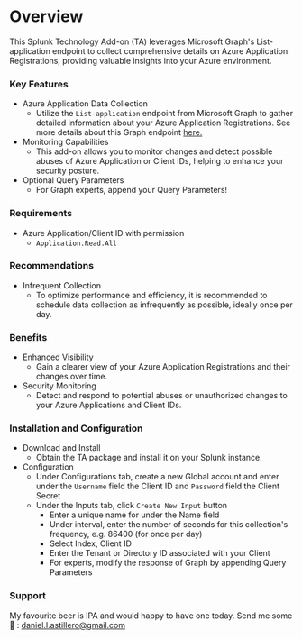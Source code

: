 # Overview
This Splunk Technology Add-on (TA) leverages Microsoft Graph's List-application endpoint to collect comprehensive details on Azure Application Registrations, providing valuable insights into your Azure environment.

### Key Features
- Azure Application Data Collection
    - Utilize the `List-application` endpoint from Microsoft Graph to gather detailed information about your Azure Application Registrations. See more details about this Graph endpoint [here.](https://learn.microsoft.com/en-us/graph/api/application-list)
- Monitoring Capabilities
    - This add-on allows you to monitor changes and detect possible abuses of Azure Application or Client IDs, helping to enhance your security posture.
- Optional Query Parameters
    - For Graph experts, append your Query Parameters!

### Requirements
- Azure Application/Client ID with permission
    - `Application.Read.All`

### Recommendations
- Infrequent Collection
    - To optimize performance and efficiency, it is recommended to schedule data collection as infrequently as possible, ideally once per day.

### Benefits
- Enhanced Visibility
    - Gain a clearer view of your Azure Application Registrations and their changes over time.
- Security Monitoring
    - Detect and respond to potential abuses or unauthorized changes to your Azure Applications and Client IDs.

### Installation and Configuration
- Download and Install
    - Obtain the TA package and install it on your Splunk instance.
- Configuration
    - Under Configurations tab, create a new Global account and enter under the `Username` field the Client ID and `Password` field the Client Secret
    - Under the Inputs tab, click `Create New Input` button
        - Enter a unique name for under the Name field
        - Under interval, enter the number of seconds for this collection's frequency, e.g. 86400 (for once per day)
        - Select Index, Client ID
        - Enter the Tenant or Directory ID associated with your Client
        - For experts, modify the response of Graph by appending Query Parameters

### Support
My favourite beer is IPA and would happy to have one today. Send me some 🤗 : daniel.l.astillero@gmail.com